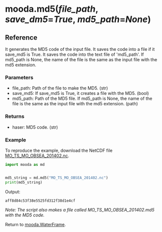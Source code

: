 # mooda.md5(*file_path*, *save_dm5*=*True*, *md5_path*=*None*)

## Reference

It generates the MD5 code of the input file. It saves the code into a file if it save_md5 is True. It saves the code into the text file of 'md5_path'. If md5_path is None, the name of the file is the same as the input file with the md5 extension.

### Parameters

* file_path: Path of the file to make the MD5. (str)
* save_md5: If save_md5 is True, it creates a file with the MD5. (bool)
* md5_path: Path of the MD5 file. If md5_path is None, the name of the file is the same as the input file with the md5 extension. (path)

### Returns

* haser: MD5 code. (str)

### Example

To reproduce the example, download the NetCDF file [MO_TS_MO_OBSEA_201402.nc](http://data.emso.eu/files/emso/obsea/mo/ts/MO_TS_MO_OBSEA_201402.nc).

```python
import mooda as md


md5_string = md.md5("MO_TS_MO_OBSEA_201402.nc")
print(md5_string)
```

Output:

```shell
aff8d84c53f38e5525fd312f38d1e4cf
```

*Note: The script also makes a file called MO_TS_MO_OBSEA_201402.md5 with the MD5 code.*

Return to [mooda.WaterFrame](../index_api_reference.md).
